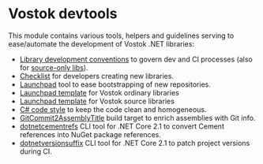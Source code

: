 # Vostok devtools

This module contains various tools, helpers and guidelines serving to ease/automate the development of Vostok .NET libraries:

* [Library development conventions](library-dev-conventions/conventions.md) to govern dev and CI processes (also for [source-only libs](library-dev-conventions/src-libs-conventions.md)).
* [Checklist](library-dev-conventions/how-to-create-new-library.md) for developers creating new libraries.
* [Launchpad](launchpad) tool to ease bootstrapping of new repositories.
* [Launchpad template](launchpad-templates/library-ordinary) for Vostok ordinary libraries
* [Launchpad template](launchpad-templates/library-source) for Vostok source libraries
* [C# code style](code-style-csharp) to keep the code clean and homogeneous.
* [GitCommit2AssemblyTitle](git-commit-to-assembly-title) build target to enrich assemblies with Git info.
* [dotnetcementrefs](dotnetcementrefs) CLI tool for .NET Core 2.1 to convert Cement references into NuGet package references.
* [dotnetversionsuffix](dotnetversionsuffix) CLI tool for .NET Core 2.1 to patch project versions during CI.
